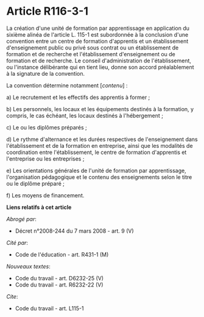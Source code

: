 # Article R116-3-1

La création d'une unité de formation par apprentissage en application du sixième alinéa de l'article L. 115-1 est subordonnée
à la conclusion d'une convention entre un centre de formation d'apprentis et un établissement d'enseignement public ou privé
sous contrat ou un établissement de formation et de recherche et l'établissement d'enseignement ou de formation et de
recherche. Le conseil d'administration de l'établissement, ou l'instance délibérante qui en tient lieu, donne son accord
préalablement à la signature de la convention.

La convention détermine notamment [*contenu*] :

a) Le recrutement et les effectifs des apprentis à former ;

b) Les personnels, les locaux et les équipements destinés à la formation, y compris, le cas échéant, les locaux destinés à
l'hébergement ;

c) Le ou les diplômes préparés ;

d) Le rythme d'alternance et les durées respectives de l'enseignement dans l'établissement et de la formation en entreprise,
ainsi que les modalités de coordination entre l'établissement, le centre de formation d'apprentis et l'entreprise ou les
entreprises ;

e) Les orientations générales de l'unité de formation par apprentissage, l'organisation pédagogique et le contenu des
enseignements selon le titre ou le diplôme préparé ;

f) Les moyens de financement.

**Liens relatifs à cet article**

_Abrogé par_:

  - Décret n°2008-244 du 7 mars 2008 - art. 9 (V)

_Cité par_:

  - Code de l'éducation - art. R431-1 (M)

_Nouveaux textes_:

  - Code du travail - art. D6232-25 (V)
  - Code du travail - art. R6232-22 (V)

_Cite_:

  - Code du travail - art. L115-1
